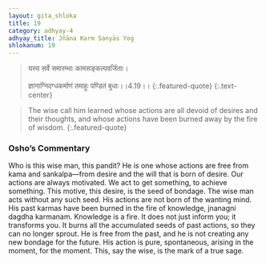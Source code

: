 ```yaml
---
layout: gita_shloka
title: 19
category: adhyay-4
adhyay_title: Jñāna Karm Sanyās Yog
shlokanum: 19
---
```


> यस्य सर्वे समारम्भाः कामसङ्कल्पवर्जिताः।<br><br>ज्ञानाग्निदग्धकर्माणं तमाहुः पण्डितं बुधाः।।4.19।।
{:.featured-quote} 
{:.text-center}

> The wise call him learned whose actions are all devoid of desires and their thoughts, and whose actions have been burned away by the fire of wisdom.
{:.featured-quote}

### Osho’s Commentary
Who is this wise man, this pandit? He is one whose actions are free from kama and sankalpa—from desire and the will that is born of desire.
Our actions are always motivated. We act to get something, to achieve something. This motive, this desire, is the seed of bondage. The wise man acts without any such seed. His actions are not born of the wanting mind.
His past karmas have been burned in the fire of knowledge, jnanagni dagdha karmanam. Knowledge is a fire. It does not just inform you; it transforms you. It burns all the accumulated seeds of past actions, so they can no longer sprout. He is free from the past, and he is not creating any new bondage for the future. His action is pure, spontaneous, arising in the moment, for the moment. This, say the wise, is the mark of a true sage.
